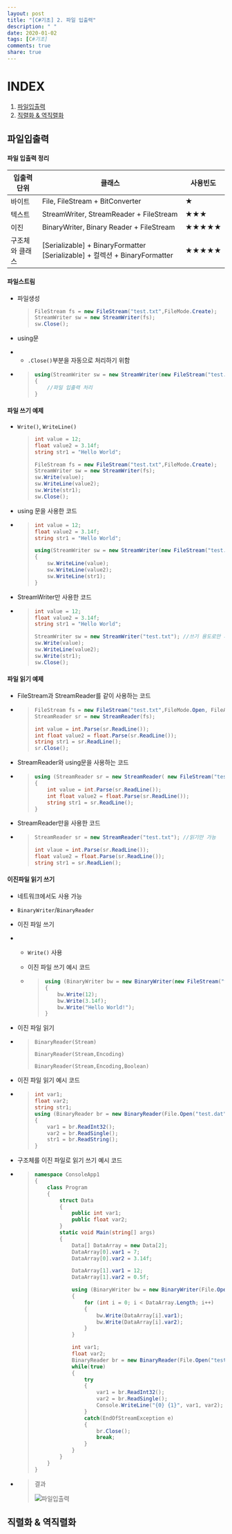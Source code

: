 ```yaml
---
layout: post
title: "[C#기초] 2. 파일 입출력"
description: " "
date: 2020-01-02
tags: [C#기초]
comments: true
share: true
---
```


# INDEX

1. [파일입출력](#파일입출력)
2. [직렬화 & 역직렬화](#직렬화--역직렬화)



## 파일입출력

#### 파일 입출력 정리

| 입출력 단위     | 클래스                                                       | 사용빈도 |
| --------------- | ------------------------------------------------------------ | -------- |
| 바이트          | File, FileStream + BitConverter                              | ★        |
| 텍스트          | StreamWriter, StreamReader + FileStream                      | ★★★      |
| 이진            | BinaryWriter, Binary Reader + FileStream                     | ★★★★★    |
| 구조체와 클래스 | [Serializable] + BinaryFormatter  [Serializable] + 컬렉션  + BinaryFormatter | ★★★★★    |



#### 파일스트림 

- 파일생성

  > ```c#
  > FileStream fs = new FileStream("test.txt",FileMode.Create);
  > StreamWriter sw = new StreamWriter(fs);
  > sw.Close();
  > ```

- using문

- - `.Close()`부분을 자동으로 처리하기 위함

- > ```c#
  > using(StreamWriter sw = new StreamWriter(new FileStream("test.txt",FileMode.Create))
  > {
  > 	//파일 입출력 처리
  > }
  > ```



#### 파일 쓰기 예제

- `Write()`, `WriteLine()`

  > ```c#
  > int value = 12;
  > float value2 = 3.14f;
  > string str1 = "Hello World";
  > 
  > FileStream fs = new FileStream("test.txt",FileMode.Create);
  > StreamWriter sw = new StreamWriter(fs);
  > sw.Write(value);
  > sw.WriteLine(value2);
  > sw.Write(str1);
  > sw.Close();
  > ```

- using 문을 사용한 코드

- > ```c#
  > int value = 12;
  > float value2 = 3.14f;
  > string str1 = "Hello World";
  > 
  > using(StreamWriter sw = new StreamWriter(new FileStream("test.txt",FileMode.Create))
  > {
  >     sw.WriteLine(value);
  >     sw.WriteLine(value2);
  >     sw.WriteLine(str1);
  > }
  > ```

- StreamWriter만 사용한 코드

- > ```c#
  > int value = 12;
  > float value2 = 3.14f;
  > string str1 = "Hello World";
  > 
  > StreamWriter sw = new StreamWriter("test.txt"); //쓰기 용도로만 사용 가능 
  > sw.Write(value);
  > sw.WriteLine(value2);
  > sw.Write(str1);
  > sw.Close();
  > ```

#### 파일 읽기 예제

- FileStream과 StreamReader를 같이 사용하는 코드

- > ```c#
  > FileStream fs = new FileStream("test.txt",FileMode.Open, FileAccess.Read);
  > StreamReader sr = new StreamReader(fs);
  > 
  > int value = int.Parse(sr.ReadLine());
  > int float value2 = float.Parse(sr.ReadLine());
  > string str1 = sr.ReadLine();
  > sr.Close();
  > ```
  >
  > 

- StreamReader와 using문을 사용하는 코드

- > ```c#
  > using (StreamReader sr = new StreamReader( new FileStream("test.txt",FileMode.Open)))
  > {
  >     int value = int.Parse(sr.ReadLine());
  >     int float value2 = float.Parse(sr.ReadLine());
  >     string str1 = sr.ReadLine();
  > }
  > ```

- StreamReader만을 사용한 코드

- > ```c#
  > StreamReader sr = new StreamReader("test.txt"); //읽기만 가능
  > 
  > int vlaue = int.Parse(sr.ReadLine());
  > float value2 = float.Parse(sr.ReadLine());
  > string str1 = sr.ReadLien();
  > ```



#### 이진파일 읽기 쓰기

- 네트워크에서도 사용 가능

- `BinaryWriter`/`BinaryReader`

- 이진 파일 쓰기

- - `Write()` 사용

  - 이진 파일 쓰기 예시 코드

  - > ```c#
    > using (BinaryWriter bw = new BinaryWriter(new FileStream("test.dat", FileMode.Create)))
    > {
    >     bw.Write(12);
    >     bw.Write(3.14f);
    >     bw.Write("Hello World!");
    > }
    > ```
    >
    > 

- 이진 파일 읽기

- > `BinaryReader(Stream)`
  >
  > `BinaryReader(Stream,Encoding)`
  >
  > `BinaryReader(Stream,Encoding,Boolean)`

- 이진 파일 읽기 예시 코드

- > ```c#
  > int var1;
  > float var2;
  > string str1;
  > using (BinaryReader br = new BinaryReader(File.Open("test.dat", FileMode.Open)))
  > {
  >     var1 = br.ReadInt32();
  >     var2 = br.ReadSingle();
  >     str1 = br.ReadString();
  > }
  > 
  > ```

- 구조체를 이진 파일로 읽기 쓰기 예시 코드

- > ```c#
  > namespace ConsoleApp1
  > {
  >     class Program
  >     {
  >         struct Data
  >         {
  >             public int var1;
  >             public float var2;
  >         }
  >         static void Main(string[] args)
  >         {
  >             Data[] DataArray = new Data[2];
  >             DataArray[0].var1 = 7;
  >             DataArray[0].var2 = 3.14f;
  > 
  >             DataArray[1].var1 = 12;
  >             DataArray[1].var2 = 0.5f;
  > 
  >             using (BinaryWriter bw = new BinaryWriter(File.Open("test.txt", FileMode.Create)))
  >             {
  >                 for (int i = 0; i < DataArray.Length; i++)
  >                 {
  >                     bw.Write(DataArray[i].var1);
  >                     bw.Write(DataArray[i].var2);
  >                 }
  >             }
  > 
  >             int var1;
  >             float var2;
  >             BinaryReader br = new BinaryReader(File.Open("test.txt", FileMode.Open));
  >             while(true)
  >             {
  >                 try
  >                 {
  >                     var1 = br.ReadInt32();
  >                     var2 = br.ReadSingle();
  >                     Console.WriteLine("{0} {1}", var1, var2);
  >                 }
  >                 catch(EndOfStreamException e)
  >                 {
  >                     br.Close();
  >                     break;
  >                 }
  >             }
  >         }
  >     }
  > }
  > ```

- > 결과
  >
  > ![파일입출력](https://github.com/colinch4/colinch4.github.io/blob/master/_posts/2020/C%23/images/파일입출력_1.png?raw=true)

## 직렬화 & 역직렬화
